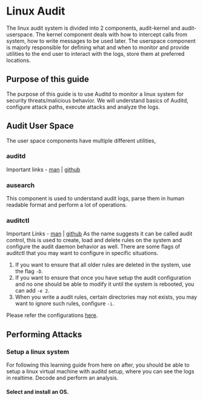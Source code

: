 # Linux Audit

The linux audit system is divided into 2 components, audit-kernel and audit-userspace. The kernel component deals with how to intercept calls from system, how to write messages to be used later. The userspace component is majorly responsible for defining what and when to monitor and provide utilities to the end user to interact with the logs, store them at preferred locations. 

## Purpose of this guide

The purpose of this guide is to use Auditd to monitor a linux system for security threats/malicious behavior. We will understand basics of Auditd, configure attack paths, execute attacks and analyze the logs.

## Audit User Space

The user space components have multiple different utilities,

### auditd

Important links - [man](https://linux.die.net/man/8/auditd) | [github]()

### ausearch

This component is used to understand audit logs, parse them in human readable format and perform a lot of operations.

### auditctl

Important Links - [man](https://linux.die.net/man/8/auditctl) | [github]()
As the name suggests it can be called audit control, this is used to  create, load and delete rules on the system and configure the audit daemon behavior as well. There are some flags of auditctl that you may want to configure in specific situations.

1. If you want to ensure that all older rules are deleted in the system, use the flag `-D`.
2. If you want to ensure that once you have setup the audit configuration and no one should be able to modify it until the system is rebooted, you can add `-e 2`.
3. When you write a audit rules, certain directories may not exists, you may want to ignore such rules, configure `-i`.

Please refer the configurations [here](https://github.com/Neo23x0/auditd/blob/master/audit.rules).

## Performing Attacks

### Setup a linux system

For following this learning guide from here on after, you should be able to setup a linux virtual machine with auditd setup, where you can see the logs in realtime. Decode and perform an analysis.

#### Select and install an OS.

#### 